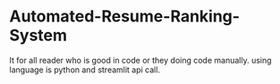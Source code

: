 # Automated-Resume-Ranking-System
It for all reader who is good in code or they doing code manually. using language is python and streamlit api call.
